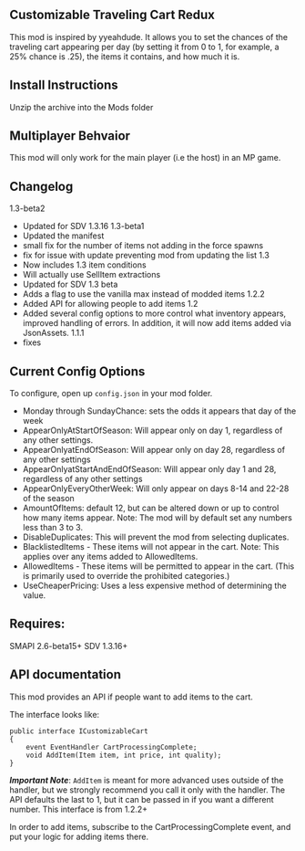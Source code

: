 ﻿##  Customizable Traveling Cart Redux

This mod is inspired by yyeahdude. It allows you to set the chances of the traveling cart appearing per day (by setting it from 0 to 1, for example, a 25% chance is .25), the items it contains, and how much it is. 

## Install Instructions
Unzip the archive into the Mods folder

## Multiplayer Behvaior
This mod will only work for the main player (i.e the host) in an MP game. 

## Changelog
1.3-beta2
- Updated for SDV 1.3.16
1.3-beta1
- Updated the manifest
- small fix for the number of items not adding in the force spawns
- fix for issue with update preventing mod from updating the list
1.3
- Now includes 1.3 item conditions
- Will actually use SellItem extractions
- Updated for SDV 1.3 beta
- Adds a flag to use the vanilla max instead of modded items
1.2.2 
- Added API for allowing people to add items
1.2
- Added several config options to more control what inventory appears, improved handling of errors. In addition, it will now add items added via JsonAssets.
1.1.1
- fixes

## Current Config Options
To configure, open up `config.json` in your mod folder.

- Monday through SundayChance: sets the odds it appears that day of the week
- AppearOnlyAtStartOfSeason: Will appear only on day 1, regardless of any other settings.
- AppearOnlyatEndOfSeason: Will appear only on day 28, regardless of any other settings
- AppearOnlyatStartAndEndOfSeason: Will appear only day 1 and 28, regardless of any other settings
- AppearOnlyEveryOtherWeek: Will only appear on days 8-14 and 22-28 of the season
- AmountOfItems: default 12, but can be altered down or up to control how many items appear. Note: The mod will by default set any numbers less than 3 to 3.
- DisableDuplicates: This will prevent the mod from selecting duplicates.
- BlacklistedItems - These items will not appear in the cart. Note: This applies over any items added to AllowedItems.
- AllowedItems - These items will be permitted to appear in the cart. (This is primarily used to override the prohibited categories.)
- UseCheaperPricing: Uses a less expensive method of determining the value.

## Requires:
SMAPI 2.6-beta15+
SDV 1.3.16+

## API documentation

This mod provides an API if people want to add items to the cart. 

The interface looks like:

    public interface ICustomizableCart
    {
        event EventHandler CartProcessingComplete;
        void AddItem(Item item, int price, int quality);
    }


***Important Note***: `AddItem` is meant for more advanced uses outside of the handler, but we strongly recommend you call it only with the handler.
The API defaults the last to 1, but it can be passed in if you want a different number. This interface is from 1.2.2+

In order to add items, subscribe to the CartProcessingComplete event, and put your logic for adding items there. 